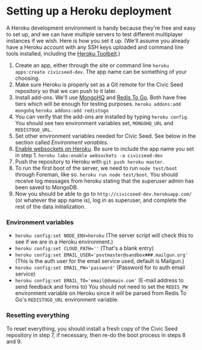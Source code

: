 # Setting up a Heroku deployment

A Heroku development environment is handy because they're free and easy to set up, and we can have multiple servers to test different multiplayer instances if we wish. Here is how you set it up. (We'll assume you already have a Heroku account with any SSH keys uploaded and command line tools installed, including the [Heroku Toolbelt](https://toolbelt.heroku.com/).)

1. Create an app, either through the site or command line `heroku apps:create civicseed-dev`. The app name can be something of your choosing.
2. Make sure Heroku is properly set as a Git remote for the Civic Seed repository so that we can push to it later.
3. Install add-ons. We'll use [MongoHQ](https://addons.heroku.com/mongohq) and [Redis To Go](https://addons.heroku.com/redistogo). Both have free tiers which will be enough for testing purposes.
`heroku addons:add mongohq`
`heroku addons:add redistogo`
4. You can verify that the add-ons are installed by typing `heroku config`. You should see two environment variables set, `MONGOHQ_URL` and `REDISTOGO_URL`.
5. Set other environment variables needed for Civic Seed. See below in the section called _Environment variables_.
6. [Enable websockets on Heroku](https://devcenter.heroku.com/articles/heroku-labs-websockets). Be sure to include the app name you set in step 1.
`heroku labs:enable websockets -a civicseed-dev`
7. Push the repository to Heroku with `git push heroku master`.
8. To run the first boot of the server, we need to run `node test/boot` through Foreman, like so. `heroku run node test/boot`. You should receive log messages from heroku stating that the superuser admin has been saved to MongoDB.
9. Now you should be able to go to `http://civicseed-dev.herokuapp.com/` (or whatever the app name is), log in as superuser, and complete the rest of the data initialization.

### Environment variables
* `heroku config:set NODE_ENV=heroku` (The server script will check this to see if we are in a Heroku environment.)
* `heroku config:set CLOUD_PATH=''` (That's a blank entry)
* `heroku config:set EMAIL_USER='postmaster@sandbox###.mailgun.org'` (This is the auth user for the email service used, default is Mailgun.)
* `heroku config:set EMAIL_PW='password'` (Password for to auth email service)
* `heroku config:set EMAIL_TO='email@domain.com'` (E-mail address to send feedback and forms to)
You should not need to set the `REDIS_PW` environment variable on Heroku since it will be parsed from Redis To Go's `REDISTOGO_URL` environment variable.

### Resetting everything

To reset everything, you should install a fresh copy of the Civic Seed repository in step 7, if necessary, then re-do the boot process in steps 8 and 9.
